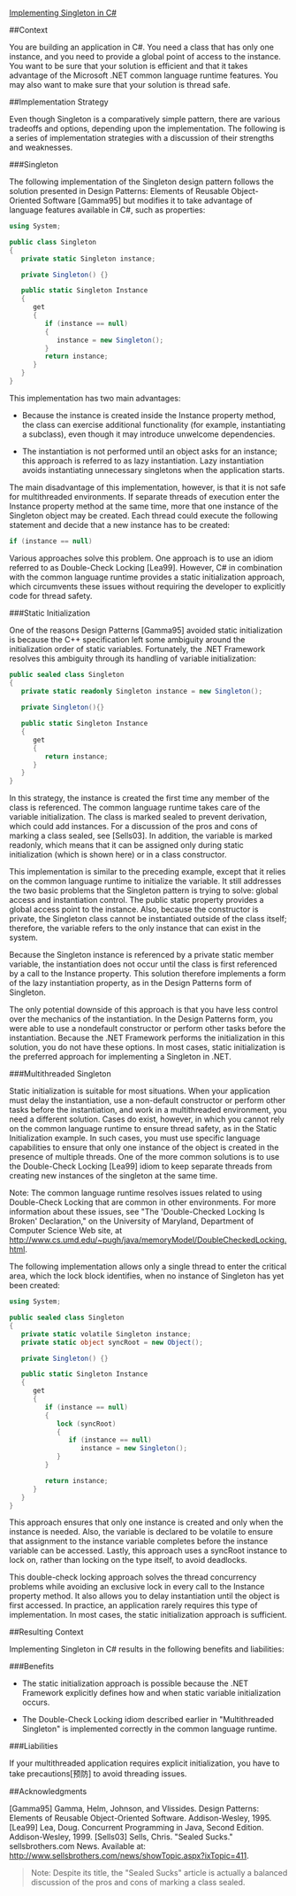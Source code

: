 ﻿[Implementing Singleton in C#](https://msdn.microsoft.com/en-us/library/ff650316.aspx)


##Context 

You are building an application in C#. You need a class that has only one instance, and you need to provide 
a global point of access to the instance. You want to be sure that your solution is efficient and that it 
takes advantage of the Microsoft .NET common language runtime features. You may also want to make sure that
 your solution is thread safe.

##Implementation Strategy 

Even though Singleton is a comparatively simple pattern, there are various tradeoffs and options, depending
 upon the implementation. The following is a series of implementation strategies with a discussion of their 
strengths and weaknesses.

###Singleton

The following implementation of the Singleton design pattern follows the solution presented in Design 
Patterns: Elements of Reusable Object-Oriented Software [Gamma95] but modifies it to take advantage of
 language features available in C#, such as properties:
 
```cs
using System;

public class Singleton
{
   private static Singleton instance;

   private Singleton() {}

   public static Singleton Instance
   {
      get 
      {
         if (instance == null)
         {
            instance = new Singleton();
         }
         return instance;
      }
   }
}
```
 
This implementation has two main advantages:

* Because the instance is created inside the Instance property method, the class can exercise additional 
functionality (for example, instantiating a subclass), even though it may introduce unwelcome dependencies.

* The instantiation is not performed until an object asks for an instance; this approach is referred to as
 lazy instantiation. Lazy instantiation avoids instantiating unnecessary singletons when the application starts. 

The main disadvantage of this implementation, however, is that it is not safe for multithreaded environments. 
If separate threads of execution enter the Instance property method at the same time, more that one instance
 of the Singleton object may be created. Each thread could execute the following statement and decide that a 
new instance has to be created: 

```cs
if (instance == null)
```

Various approaches solve this problem. One approach is to use an idiom referred to as Double-Check Locking
 [Lea99]. However, C# in combination with the common language runtime provides a static initialization approach,
 which circumvents these issues without requiring the developer to explicitly code for thread safety. 

###Static Initialization 


One of the reasons Design Patterns [Gamma95] avoided static initialization is because the C++ specification left 
some ambiguity around the initialization order of static variables. Fortunately, the .NET Framework resolves this
 ambiguity through its handling of variable initialization:
 
```cs
public sealed class Singleton
{
   private static readonly Singleton instance = new Singleton();
   
   private Singleton(){}

   public static Singleton Instance
   {
      get 
      {
         return instance; 
      }
   }
}
```
 
In this strategy, the instance is created the first time any member of the class is referenced. The common language runtime
 takes care of the variable initialization. The class is marked sealed to prevent derivation, which could add instances. 
For a discussion of the pros and cons of marking a class sealed, see [Sells03]. In addition, the variable is marked readonly,
 which means that it can be assigned only during static initialization (which is shown here) or in a class constructor. 

This implementation is similar to the preceding example, except that it relies on the common language runtime to initialize
 the variable. It still addresses the two basic problems that the Singleton pattern is trying to solve: global access and
 instantiation control. The public static property provides a global access point to the instance. Also, because the
 constructor is private, the Singleton class cannot be instantiated outside of the class itself; therefore, the variable 
refers to the only instance that can exist in the system. 

Because the Singleton instance is referenced by a private static member variable, the instantiation does not occur until 
the class is first referenced by a call to the Instance property. This solution therefore implements a form of the lazy 
instantiation property, as in the Design Patterns form of Singleton.

The only potential downside of this approach is that you have less control over the mechanics of the instantiation. In 
the Design Patterns form, you were able to use a nondefault constructor or perform other tasks before the instantiation. 
Because the .NET Framework performs the initialization in this solution, you do not have these options. In most cases, 
static initialization is the preferred approach for implementing a Singleton in .NET. 

###Multithreaded Singleton 


Static initialization is suitable for most situations. When your application must delay the instantiation, use a non-default 
constructor or perform other tasks before the instantiation, and work in a multithreaded environment, you need a different
 solution. Cases do exist, however, in which you cannot rely on the common language runtime to ensure thread safety, as in
 the Static Initialization example. In such cases, you must use specific language capabilities to ensure that only one instance 
of the object is created in the presence of multiple threads. One of the more common solutions is to use the Double-Check 
Locking [Lea99] idiom to keep separate threads from creating new instances of the singleton at the same time. 

Note: The common language runtime resolves issues related to using Double-Check Locking that are common in other environments.
 For more information about these issues, see "The 'Double-Checked Locking Is Broken' Declaration," on the University of 
Maryland, Department of Computer Science Web site, at http://www.cs.umd.edu/~pugh/java/memoryModel/DoubleCheckedLocking.html.

The following implementation allows only a single thread to enter the critical area, which the lock block identifies, 
when no instance of Singleton has yet been created:
 
```cs
using System;

public sealed class Singleton
{
   private static volatile Singleton instance;
   private static object syncRoot = new Object();

   private Singleton() {}

   public static Singleton Instance
   {
      get 
      {
         if (instance == null) 
         {
            lock (syncRoot) 
            {
               if (instance == null) 
                  instance = new Singleton();
            }
         }

         return instance;
      }
   }
}
```
 
This approach ensures that only one instance is created and only when the instance is needed. Also,
 the variable is declared to be volatile to ensure that assignment to the instance variable completes
 before the instance variable can be accessed. Lastly, this approach uses a syncRoot instance to lock on, 
rather than locking on the type itself, to avoid deadlocks. 

This double-check locking approach solves the thread concurrency problems while avoiding an exclusive lock in every
 call to the Instance property method. It also allows you to delay instantiation until the object is first accessed.
 In practice, an application rarely requires this type of implementation. In most cases, the static initialization 
approach is sufficient.

##Resulting Context 

Implementing Singleton in C# results in the following benefits and liabilities:

###Benefits 

* The static initialization approach is possible because the .NET Framework explicitly defines how and 
when static variable initialization occurs. 

* The Double-Check Locking idiom described earlier in "Multithreaded Singleton" is implemented correctly in 
the common language runtime. 

###Liabilities 

If your multithreaded application requires explicit initialization, you have to take precautions[预防] to avoid threading issues.

##Acknowledgments 

[Gamma95] Gamma, Helm, Johnson, and Vlissides. Design Patterns: Elements of Reusable Object-Oriented Software. Addison-Wesley, 1995.
[Lea99] Lea, Doug. Concurrent Programming in Java, Second Edition. Addison-Wesley, 1999.
[Sells03] Sells, Chris. "Sealed Sucks." sellsbrothers.com News. Available at: http://www.sellsbrothers.com/news/showTopic.aspx?ixTopic=411.

>Note: Despite its title, the "Sealed Sucks" article is actually a balanced discussion of the pros and cons of marking a class sealed. 